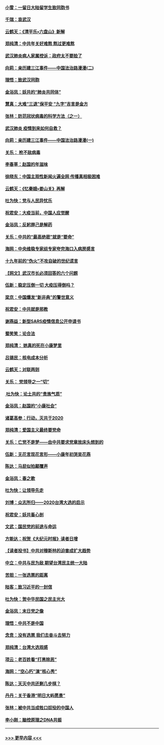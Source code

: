 #### [小雪：一留日大陆留学生致同胞书](../pages/nsc993/n11834624.md?t=01312001) 
#### [千瑞：哀武汉](../pages/nsc993/n11833647.md?t=01312001) 
#### [云鹤天：《清平乐▪六盘山》新解](../pages/nsc993/n11833611.md?t=01312001) 
#### [郑纯清：中共年关好难熬 熬过更难熬](../pages/nsc993/n11833489.md?t=01312001) 
#### [武汉肺炎病人家属控诉：政府太不要脸了](../pages/nsc993/n11833205.md?t=01312001) 
#### [向莉：亲历建三江事件——中国法治路漫漫(二)](../pages/nsc993/n11829102.md?t=01312001) 
#### [理悟：致武汉同胞](../pages/nsc993/n11831522.md?t=01312001) 
#### [金浴凤：妖共的“肺炎共同体”](../pages/nsc993/n11829448.md?t=01312001) 
#### [慧真：大难“三退”保平安 “九字”吉言是金方](../pages/nsc993/n11829501.md?t=01312001) 
#### [张林：防范冠状病毒的科学方法（之一）](../pages/nsc993/n11828618.md?t=01312001) 
#### [武汉肺炎 疫情到来如何自救？](../pages/nsc993/n11827632.md?t=01312001) 
#### [向莉：亲历建三江事件——中国法治路漫漫(一)](../pages/nsc993/n11827190.md?t=01312001) 
#### [关乐： 枪不敌病毒](../pages/nsc993/n11826746.md?t=01312001) 
#### [李春草：赵国的年滋味](../pages/nsc993/n11826321.md?t=01312001) 
#### [徐晓东：中国主观性新闻火遍全网 传播真相极困难](../pages/nsc993/n11826508.md?t=01312001) 
#### [云鹤天：《忆秦娥▪娄山关》再解](../pages/nsc993/n11824682.md?t=01312001) 
#### [吐为快：党与人民异忧乐](../pages/nsc993/n11824660.md?t=01312001) 
#### [祝君安：大疫当前，中国人应觉醒](../pages/nsc993/n11821946.md?t=01312001) 
#### [金浴凤：反躬罪己是解药](../pages/nsc993/n11820280.md?t=01312001) 
#### [关乐：中共的“最高绝密”就是“要命”](../pages/nsc993/n11816946.md?t=01312001) 
#### [海网：中央维稳专家组专家夸完海口入病房感言](../pages/nsc993/n11815138.md?t=01312001) 
#### [十九年前的“伪火”不攻自破的世纪谎言](../pages/nsc993/n11813238.md?t=01312001) 
#### [【网文】武汉市长必须回答的六个问题](../pages/nsc993/n11813848.md?t=01312001) 
#### [伍新：稳定压倒一切 大疫压得倒吗？](../pages/nsc993/n11812634.md?t=01312001) 
#### [梁京：中国爆发“新非典”的警世意义](../pages/nsc993/n11812554.md?t=01312001) 
#### [祝君安：中共就是邪教](../pages/nsc993/n11812431.md?t=01312001) 
#### [谢燕益：新型SARS疫情信息公开申请书](../pages/nsc993/n11808840.md?t=01312001) 
#### [蜀笑笑：论合法](../pages/nsc993/n11808064.md?t=01312001) 
#### [郑纯清： 她真的死在小康梦里](../pages/nsc993/n11806623.md?t=01312001) 
#### [吕锡民：核电成本分析](../pages/nsc993/n11806284.md?t=01312001) 
#### [云鹤天：对联两则](../pages/nsc993/n11805957.md?t=01312001) 
#### [关乐： 党领导之一“切”](../pages/nsc993/n11804505.md?t=01312001) 
#### [ 吐为快：论土共的“贵族气质”](../pages/nsc993/n11804490.md?t=01312001) 
#### [金浴凤：赵国的“小康社会”](../pages/nsc993/n11804452.md?t=01312001) 
#### [诸葛高参：行动，灭共于2020](../pages/nsc993/n11804120.md?t=01312001) 
#### [郑纯清：爱国主义最终要党命](../pages/nsc993/n11802197.md?t=01312001) 
#### [关乐：亡党不是梦——由中共要求党章放床头想到的](../pages/nsc993/n11802156.md?t=01312001) 
#### [伍新：无花言现花言形——小康年初哭吴花燕](../pages/nsc993/n11800044.md?t=01312001) 
#### [陈达：马屁似拍颠覆声](../pages/nsc993/n11800010.md?t=01312001) 
#### [金浴凤：春之歌](../pages/nsc993/n11797687.md?t=01312001) 
#### [吐为快：让领导先走](../pages/nsc993/n11797512.md?t=01312001) 
#### [刘博：众志所归——2020台湾大选的启示](../pages/nsc993/n11796878.md?t=01312001) 
#### [祝君安：妖共畜心剖](../pages/nsc993/n11794273.md?t=01312001) 
#### [文武：国民党的前途与命运](../pages/nsc993/n11794198.md?t=01312001) 
#### [方能达：祝贺《大纪元时报》读者日增](../pages/nsc993/n11793807.md?t=01312001) 
#### [【读者投书】中共对穆斯林的迫害成扩大趋势](../pages/nsc993/n11791371.md?t=01312001) 
#### [中立：中共与民为敌 期望台湾民主统一大陆](../pages/nsc993/n11790392.md?t=01312001) 
#### [苦胆：一张选票的距离](../pages/nsc993/n11788914.md?t=01312001) 
#### [陆客：致习近平的一封信](../pages/nsc993/n11788867.md?t=01312001) 
#### [吐为快：贺中华民国之民主光大](../pages/nsc993/n11788618.md?t=01312001) 
#### [金浴凤：末日党之像](../pages/nsc993/n11787475.md?t=01312001) 
#### [理悟：中共不是中国](../pages/nsc993/n11787463.md?t=01312001) 
#### [念贲：没有选票  我们去奋斗去努力](../pages/nsc993/n11787398.md?t=01312001) 
#### [郑纯清：台湾大选观感](../pages/nsc993/n11786210.md?t=01312001) 
#### [项云：老百姓看“打黑除恶”](../pages/nsc993/n11785398.md?t=01312001) 
#### [海网：“空心朽”演“核心秀”](../pages/nsc993/n11783874.md?t=01312001) 
#### [陈达：天灭中共还剩几步棋？](../pages/nsc993/n11783719.md?t=01312001) 
#### [丹丹：关于香港“明日大屿愿景”](../pages/nsc993/n11783273.md?t=01312001) 
#### [张林：被中共当成牲口奴役的中国人](../pages/nsc993/n11782397.md?t=01312001) 
#### [李小刚：脑控原理之DNA共振](../pages/nsc993/n11780962.md?t=01312001) 

----
#### [ >>> 更早内容 <<< ](../indexes/nsc993-earlier.md)
